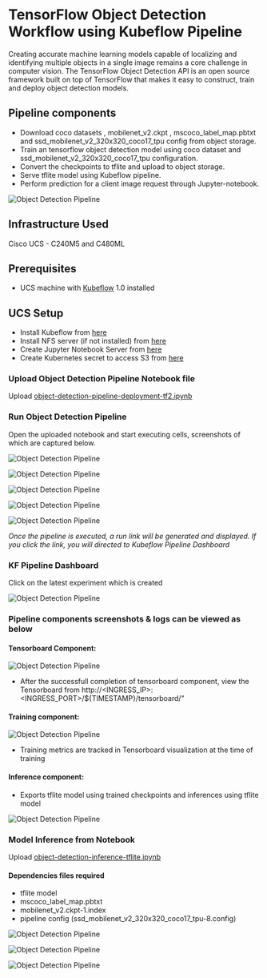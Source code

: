 # TensorFlow Object Detection Workflow using Kubeflow Pipeline

Creating accurate machine learning models capable of localizing and identifying multiple objects in a single image remains a core challenge in computer vision. The TensorFlow Object Detection API is an open source framework built on top of TensorFlow that makes it easy to construct, train and deploy object detection models.

## Pipeline components
* Download coco datasets , mobilenet_v2.ckpt , mscoco_label_map.pbtxt and ssd_mobilenet_v2_320x320_coco17_tpu config from object storage.  
* Train an tensorflow object detection model using coco dataset and ssd_mobilenet_v2_320x320_coco17_tpu configuration.
* Convert the checkpoints to tflite and upload to object storage.
* Serve tflite model using Kubeflow pipeline.
* Perform prediction for a client image request through Jupyter-notebook. 

![Object Detection Pipeline](pictures/pipeline.PNG)

## <a name='InfrastructureUsed'></a>**Infrastructure Used**
Cisco UCS - C240M5 and C480ML
## <a name='Prerequisites'></a>**Prerequisites**
* UCS machine with [Kubeflow](https://www.kubeflow.org/) 1.0 installed


## <a name='UCSSetup'></a>**UCS Setup**

* Install Kubeflow from [here](../../../../../../install)
* Install NFS server (if not installed) from [here](../#ucs-setup)
* Create Jupyter Notebook Server from [here](../#create-jupyter-notebook-server)
* Create Kubernetes secret to access S3 from [here](../#create-kubernetes-secret-to-access-s3)

### <a name='UploadNotebookfile'></a>**Upload Object Detection Pipeline Notebook file**

Upload [object-detection-pipeline-deployment-tf2.ipynb](object-detection-pipeline-deployment-tf2.ipynb)

### <a name='RunPipeline'></a>**Run Object Detection Pipeline**

Open the uploaded notebook and start executing cells, screenshots of which are captured below.

![Object Detection Pipeline](pictures/clone.PNG)

![Object Detection Pipeline](pictures/loadpipeline.PNG)

![Object Detection Pipeline](pictures/volumeclaim.PNG)


![Object Detection Pipeline](pictures/pipelinefunc.PNG)

![Object Detection Pipeline](pictures/compile.PNG)

*Once the pipeline is executed, a run link will be generated and displayed. 
If you click the link, you will directed to Kubeflow Pipeline Dashboard*

### <a name='PipelineDashboard'></a>**KF Pipeline Dashboard**

Click on the latest experiment which is created

![Object Detection Pipeline](pictures/experim.PNG)

### Pipeline components screenshots & logs can be viewed as below

#### Tensorboard Component:

![Object Detection Pipeline](pictures/tfboard_comp.PNG)

* After the successfull completion of tensorboard component, view the Tensorboard from http://<INGRESS_IP>:<INGRESS_PORT>/${TIMESTAMP}/tensorboard/"

#### Training component:

![Object Detection Pipeline](pictures/train-comp.PNG)

* Training metrics are tracked in Tensorboard visualization at the time of training

#### Inference component:

* Exports tflite model using trained checkpoints and inferences using tflite model

![Object Detection Pipeline](pictures/infern_comp.PNG)

### <a name='ModelInference'></a>**Model Inference from Notebook**

Upload [object-detection-inference-tflite.ipynb](object-detection-inference-tflite.ipynb)

#### Dependencies files required
* tflite model
* mscoco_label_map.pbtxt
* mobilenet_v2.ckpt-1.index
* pipeline config (ssd_mobilenet_v2_320x320_coco17_tpu-8.config)

![Object Detection Pipeline](pictures/load-tflite.PNG)

![Object Detection Pipeline](pictures/input_image.PNG)

![Object Detection Pipeline](pictures/test_image.PNG)












